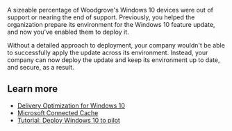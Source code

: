 A sizeable percentage of Woodgrove's Windows 10 devices were out of support or nearing the end of support. Previously, you helped the organization prepare its environment for the Windows 10 feature update, and now you've enabled them to deploy it.

Without a detailed approach to deployment, your company wouldn't be able to successfully apply the update across its environment. Instead, your company can now deploy the update and keep its environment up to date, and secure, as a result.

## Learn more

- [Delivery Optimization for Windows 10](/windows/deployment/update/waas-delivery-optimization#requirements)
- [Microsoft Connected Cache](/mem/configmgr/core/plan-design/hierarchy/microsoft-connected-cache)
- [Tutorial: Deploy Windows 10 to pilot](/mem/configmgr/desktop-analytics/tutorial-windows10)

